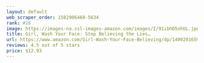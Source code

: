 ```yaml
---
layout: default 
﻿web_scraper_order: 1582906460-5634
rank: #16
image: https://images-na.ssl-images-amazon.com/images/I/91ibhD5nhUL.jpg
title: Girl, Wash Your Face: Stop Believing the Lies…
url: https://www.amazon.com/Girl-Wash-Your-Face-Believing/dp/1400201659/ref=zg_mw_books_16?_encoding=UTF8&psc=1&refRID=TBMNK4Y038MCV8ZD423X
reviews: 4.5 out of 5 stars
price: $12.93 
---
```


